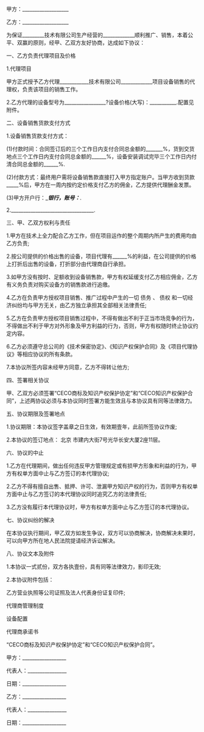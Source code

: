 
 


甲方：___________________


乙方：___________________


为保证_________技术有限公司生产经营的_____________顺利推广、销售，本着公平、双赢的原则，经甲、乙双方友好协商，达成如下协议：


一、乙方负责代理项目及价格


1.代理项目


甲方正式授予乙方代理____________技术有限公司_____________项目设备销售的代理权，负责该项目的销售工作。


2.乙方代理的设备型号为_________________?设备价格(大写)：___________.配置见附件。


二、设备销售货款支付方式


1.设备销售货款支付方式：


(1)付款时间：合同签订后的三个工作日内支付合同总金额的_______%，货到交货地点三个工作日内支付合同总金额的______%，设备安装调试完毕三个工作日内付清合同总金额的______%.


(2)付款方式：最终用户需将设备销售款直接打入甲方指定账户。当甲方收到货款_____%后，甲方在一周内按约定价格支付乙方的佣金，乙方提供代理酬金发票。


(3)甲方开户行：________________银行，账号：_______________.


2.__________________________________.


三、甲、乙双方权利与责任


1.甲方在技术上全力配合乙方工作，但在项目运作的整个周期内所产生的费用均由乙方负责;


2.按公司提供的价格出售的设备，项目代理有______%的利益，在公司提供的价格上打折后出售的设备，打折部分由代理商自行承担。


3.如甲方没有按时、足额收到设备销售款，甲方有权延缓支付乙方相应佣金，乙方有义务负责对购买设备方的销售款进行追缴。


4.乙方在负责甲方授权项目销售、推广过程中产生的一切
债务
、
债权
和一切经济纠纷均与甲方无关，由乙方独立承担其全部相关法律责任;


5.乙方在负责甲方授权项目销售过程中，不得有做出不利于正当市场竞争的行为，不得做出不利于甲方对外形象及甲方利益的行为，否则，甲方有权随时终止协议约定内容。


6.乙方必须遵守总公司的《技术保密协定》、《知识产权保护合同》及《项目代理协议》等相应协议的所有条款。


7.本协议所签内容未经甲方同意，乙方不得转让他方;


四、签署相关协议


甲、乙双方必须签署“CECO商标及知识产权保护协定”和“CECO知识产权保护合同”，上述两协议必须与本协议同时签署方能生效且与本协议具有同等法律效力。


五、协议期限及签署地点


1.协议期限：本协议签字盖章之日生效，有效期壹年，此前所签协议作废;


2.本协议的签订地点：
北京
市建内大街7号光华长安大厦2座11层。


六、协议的中止


1.乙方在代理期间，做出任何违反甲方管理规定或有损甲方形象和利益的行为，甲方有权单方面中止与乙方签订的本代理协议;


2.乙方不得有擅自出售、抵押、许可、泄漏甲方知识产权的行为，否则甲方有权单方面中止与乙方签订的本代理协议同时追究乙方的法律责任;


3.乙方没有履行本代理协议时，甲方有权单方面中止与乙方签订的本代理协议。


七、协议纠纷的解决


在本协议执行期间，甲乙双方如发生争议，双方可以协商解决，协商解决未果时，可以向甲方所在地人民法院提请经济诉讼解决。


八、协议文本及附件


1.本协议一式贰份，双方各执壹份，具有同等法律效力，影印无效;


2.本协议附件包括：


乙方营业执照等公司证照及法人代表身份证复印件;


代理商管理制度


设备配置


代理商承诺书


“CECO商标及知识产权保护协定”和“CECO知识产权保护合同”。


甲方：__________________


代表人：________________


日期：__________________


乙方：__________________


代表人：________________


日期：__________________
 


 

 
 
 
 
 
  


  
 

  


  


  
 
 
 
 

